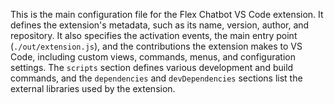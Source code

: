 This is the main configuration file for the Flex Chatbot VS Code extension. It defines the extension's metadata, such as its name, version, author, and repository. It also specifies the activation events, the main entry point (`./out/extension.js`), and the contributions the extension makes to VS Code, including custom views, commands, menus, and configuration settings. The `scripts` section defines various development and build commands, and the `dependencies` and `devDependencies` sections list the external libraries used by the extension.